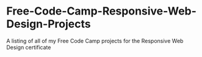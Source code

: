 # Free-Code-Camp-Responsive-Web-Design-Projects
A listing of all of my Free Code Camp projects for the Responsive Web Design certificate
